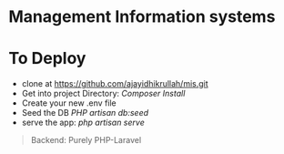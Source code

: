 # Management Information systems

# To Deploy
- clone at https://github.com/ajayidhikrullah/mis.git
- Get into project Directory: _Composer Install_
- Create your new .env file
- Seed the DB _PHP artisan db:seed_
- serve the app: _php artisan serve_

> Backend: Purely PHP-Laravel